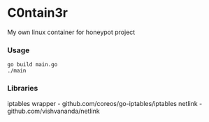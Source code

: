 # C0ntain3r
My own linux container for honeypot project
### Usage
```
go build main.go
./main
```
### Libraries
iptables wrapper - github.com/coreos/go-iptables/iptables
netlink - github.com/vishvananda/netlink
